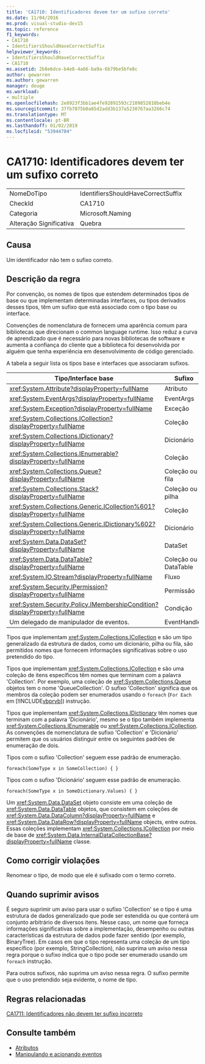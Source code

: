 ```yaml
---
title: 'CA1710: Identificadores devem ter um sufixo correto'
ms.date: 11/04/2016
ms.prod: visual-studio-dev15
ms.topic: reference
f1_keywords:
- CA1710
- IdentifiersShouldHaveCorrectSuffix
helpviewer_keywords:
- IdentifiersShouldHaveCorrectSuffix
- CA1710
ms.assetid: 2b8e6dce-b4e8-4a66-ba9a-6b79be5bfe8c
author: gewarren
ms.author: gewarren
manager: douge
ms.workload:
- multiple
ms.openlocfilehash: 2e8923f3bb1ae4fe92891593c2109852810beb4e
ms.sourcegitcommit: 37fb7075b0a65d2add3b137a5230767aa3266c74
ms.translationtype: MT
ms.contentlocale: pt-BR
ms.lasthandoff: 01/02/2019
ms.locfileid: "53944704"
---
```

# <a name="ca1710-identifiers-should-have-correct-suffix"></a>CA1710: Identificadores devem ter um sufixo correto

|||
|-|-|
|NomeDoTipo|IdentifiersShouldHaveCorrectSuffix|
|CheckId|CA1710|
|Categoria|Microsoft.Naming|
|Alteração Significativa|Quebra|

## <a name="cause"></a>Causa

Um identificador não tem o sufixo correto.

## <a name="rule-description"></a>Descrição da regra

Por convenção, os nomes de tipos que estendem determinados tipos de base ou que implementam determinadas interfaces, ou tipos derivados desses tipos, têm um sufixo que está associado com o tipo base ou interface.

Convenções de nomenclatura de fornecem uma aparência comum para bibliotecas que direcionam o common language runtime. Isso reduz a curva de aprendizado que é necessário para novas bibliotecas de software e aumenta a confiança do cliente que a biblioteca foi desenvolvida por alguém que tenha experiência em desenvolvimento de código gerenciado.

A tabela a seguir lista os tipos base e interfaces que associaram sufixos.

|Tipo/Interface base|Sufixo|
|--------------------------|------------|
|<xref:System.Attribute?displayProperty=fullName>|Atributo|
|<xref:System.EventArgs?displayProperty=fullName>|EventArgs|
|<xref:System.Exception?displayProperty=fullName>|Exceção|
|<xref:System.Collections.ICollection?displayProperty=fullName>|Coleção|
|<xref:System.Collections.IDictionary?displayProperty=fullName>|Dicionário|
|<xref:System.Collections.IEnumerable?displayProperty=fullName>|Coleção|
|<xref:System.Collections.Queue?displayProperty=fullName>|Coleção ou fila|
|<xref:System.Collections.Stack?displayProperty=fullName>|Coleção ou pilha|
|<xref:System.Collections.Generic.ICollection%601?displayProperty=fullName>|Coleção|
|<xref:System.Collections.Generic.IDictionary%602?displayProperty=fullName>|Dicionário|
|<xref:System.Data.DataSet?displayProperty=fullName>|DataSet|
|<xref:System.Data.DataTable?displayProperty=fullName>|Coleção ou DataTable|
|<xref:System.IO.Stream?displayProperty=fullName>|Fluxo|
|<xref:System.Security.IPermission?displayProperty=fullName>|Permissão|
|<xref:System.Security.Policy.IMembershipCondition?displayProperty=fullName>|Condição|
|Um delegado de manipulador de eventos.|EventHandler|

Tipos que implementam <xref:System.Collections.ICollection> e são um tipo generalizado da estrutura de dados, como um dicionário, pilha ou fila, são permitidos nomes que fornecem informações significativas sobre o uso pretendido do tipo.

Tipos que implementam <xref:System.Collections.ICollection> e são uma coleção de itens específicos têm nomes que terminam com a palavra 'Collection'. Por exemplo, uma coleção de <xref:System.Collections.Queue> objetos tem o nome 'QueueCollection'. O sufixo 'Collection' significa que os membros da coleção podem ser enumerados usando o `foreach` (`For Each` em [!INCLUDE[vbprvb](../code-quality/includes/vbprvb_md.md)]) instrução.

Tipos que implementam <xref:System.Collections.IDictionary> têm nomes que terminam com a palavra 'Dicionário', mesmo se o tipo também implementa <xref:System.Collections.IEnumerable> ou <xref:System.Collections.ICollection>. As convenções de nomenclatura de sufixo 'Collection' e 'Dicionário' permitem que os usuários distinguir entre os seguintes padrões de enumeração de dois.

Tipos com o sufixo 'Collection' seguem esse padrão de enumeração.

```
foreach(SomeType x in SomeCollection) { }
```

Tipos com o sufixo 'Dicionário' seguem esse padrão de enumeração.

```
foreach(SomeType x in SomeDictionary.Values) { }
```

Um <xref:System.Data.DataSet> objeto consiste em uma coleção de <xref:System.Data.DataTable> objetos, que consistem em coleções de <xref:System.Data.DataColumn?displayProperty=fullName> e <xref:System.Data.DataRow?displayProperty=fullName> objects, entre outros. Essas coleções implementam <xref:System.Collections.ICollection> por meio de base de <xref:System.Data.InternalDataCollectionBase?displayProperty=fullName> classe.

## <a name="how-to-fix-violations"></a>Como corrigir violações

Renomear o tipo, de modo que ele é sufixado com o termo correto.

## <a name="when-to-suppress-warnings"></a>Quando suprimir avisos

É seguro suprimir um aviso para usar o sufixo 'Collection' se o tipo é uma estrutura de dados generalizado que pode ser estendida ou que conterá um conjunto arbitrário de diversos itens. Nesse caso, um nome que forneça informações significativas sobre a implementação, desempenho ou outras características da estrutura de dados pode fazer sentido (por exemplo, BinaryTree). Em casos em que o tipo representa uma coleção de um tipo específico (por exemplo, StringCollection), não suprima um aviso nessa regra porque o sufixo indica que o tipo pode ser enumerado usando um `foreach` instrução.

Para outros sufixos, não suprima um aviso nessa regra. O sufixo permite que o uso pretendido seja evidente, o nome de tipo.

## <a name="related-rules"></a>Regras relacionadas

[CA1711: Identificadores não devem ter sufixo incorreto](../code-quality/ca1711-identifiers-should-not-have-incorrect-suffix.md)

## <a name="see-also"></a>Consulte também

- [Atributos](/dotnet/standard/design-guidelines/attributes)
- [Manipulando e acionando eventos](/dotnet/standard/events/index)